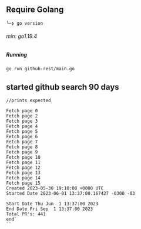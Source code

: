 ## Require Golang

`
╰─❯ go version
`



###### min:  go1.19.4

##### Running

``go run github-rest/main.go``

## started github search 90 days

```
//prints expected

Fetch page 0
Fetch page 2
Fetch page 3
Fetch page 4
Fetch page 5
Fetch page 6
Fetch page 7
Fetch page 8
Fetch page 9
Fetch page 10
Fetch page 11
Fetch page 12
Fetch page 13
Fetch page 14
Fetch page 15
Created 2023-05-30 19:10:00 +0000 UTC 
Started Date 2023-06-01 13:37:00.167427 -0300 -03

Start Date Thu Jun  1 13:37:00 2023  
End Date Fri Sep  1 13:37:00 2023
Total PR's: 441 
end`
``